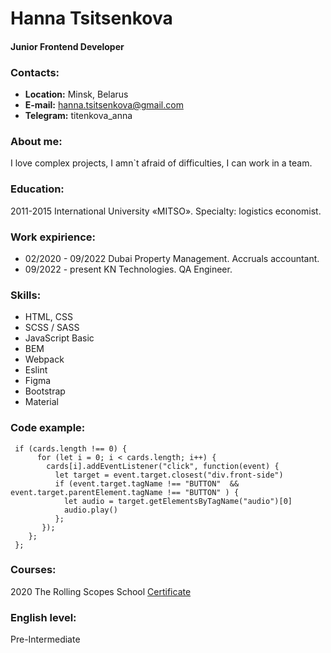 # Hanna Tsitsenkova
#### Junior Frontend Developer

### Contacts: 
* __Location:__ Minsk, Belarus
* __E-mail:__ hanna.tsitsenkova@gmail.com
* __Telegram:__ titenkova_anna


### About me: 
I love complex projects, I amn`t afraid of difficulties, I can work in a team. 


### Education: 
2011-2015 International University «MITSO». Specialty: logistics economist.


### Work expirience: 
* 02/2020 - 09/2022 Dubai Property Management. Accruals accountant.
* 09/2022 - present KN Technologies. QA Engineer.


### Skills: 
* HTML, CSS
* SCSS / SASS
* JavaScript Basic
* BEM
* Webpack
* Eslint
* Figma
* Bootstrap
* Material


### Code example: 
``` 
 if (cards.length !== 0) {
      for (let i = 0; i < cards.length; i++) {  
        cards[i].addEventListener("click", function(event) {
          let target = event.target.closest("div.front-side")
          if (event.target.tagName !== "BUTTON"  && event.target.parentElement.tagName !== "BUTTON" ) {
            let audio = target.getElementsByTagName("audio")[0]
            audio.play()  
          };     
       });
    };
 };
```

### Courses: 
2020 The Rolling Scopes School [Certificate](https://app.rs.school/certificate/o9cctjh0)


### English level: 
Pre-Intermediate
